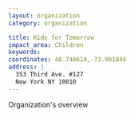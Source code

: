 ```yaml
---
layout: organization
category: organization

title: Kids for Tomorrow
impact_area: Children
keywords: 
coordinates: 40.740614,-73.981844
address: |
  353 Third Ave. #127
  New York NY 10010
---
```

Organization's overview
